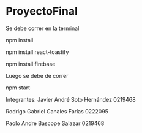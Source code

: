 # ProyectoFinal

Se debe correr en la terminal 






npm install






npm install react-toastify



npm install firebase

Luego se debe de correr







npm start





Integrantes:
Javier André Soto Hernández 0219468






Rodrigo Gabriel Canales Farías 0222095







Paolo Andre Bascope Salazar 0219468



